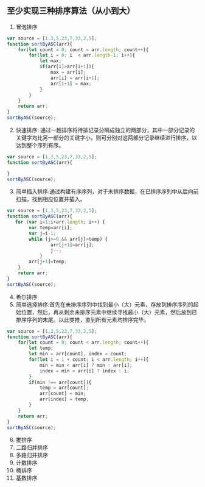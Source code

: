 ## 至少实现三种排序算法（从小到大）

1.  冒泡排序
```javascript
var source = [1,3,5,23,7,33,2,5];
function sortByASC(arr){
    for(let count = 0; count < arr.length; count++){
        for(let i = 0; i  < arr.length-1; i++){
            let max;
            if(arr[i]>arr[i+1]){
                max = arr[i];
                arr[i] = arr[i+1];
                arr[i+1] = max;
            }
        }
    }
    return arr;
}
sortByASC(source);
```
2.  快速排序: 通过一趟排序将待排记录分隔成独立的两部分，其中一部分记录的关键字均比另一部分的关键字小，则可分别对这两部分记录继续进行排序，以达到整个序列有序。
```javascript
var source = [1,3,5,23,7,33,2,5];
function sortByASC(arr){

}
sortByASC(source);
```
3.  简单插入排序:通过构建有序序列，对于未排序数据，在已排序序列中从后向前扫描，找到相应位置并插入。
```javascript
var source = [1,3,5,23,7,33,2,5];
function sortByASC(arr){
   for (var i=1;i<arr.length; i++) {
        var temp=arr[i];
        var j=i-1;
        while (j>=0 && arr[j]>temp) {
                arr[j+1]=arr[j];
                j--;
            }
        arr[j+1]=temp;
    }
    return arr;
}
sortByASC(source);
```
4.  希尔排序
5.  简单选择排序:首先在未排序序列中找到最小（大）元素，存放到排序序列的起始位置，然后，再从剩余未排序元素中继续寻找最小（大）元素，然后放到已排序序列的末尾。以此类推，直到所有元素均排序完毕。
```javascript
var source = [1,3,5,23,7,33,2,5];
function sortByASC(arr){
    for(let count = 0; count < arr.length; count++){
        let temp;
        let min = arr[count], index = count;
        for(let i = 1 + count; i < arr.length; i++){
            min = min < arr[i] ? min : arr[i];
            index = min < arr[i] ? index : i;
        }
        if(min !== arr[count]){
            temp = arr[count];
            arr[count] = min;
            arr[index] = temp;
        }
    }
    return arr;
}
sortByASC(source);
```
6.  推排序
7.  二路归并排序
8.  多路归并排序
9.  计数排序
10. 桶排序
11. 基数排序
